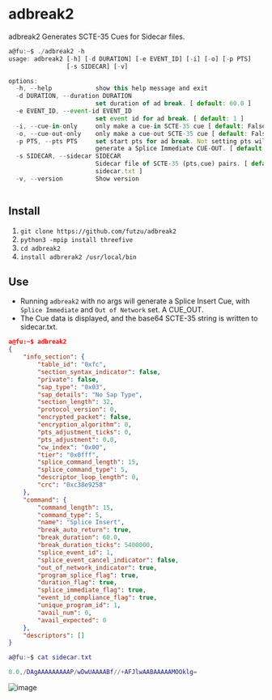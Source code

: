 # adbreak2
adbreak2 Generates SCTE-35 Cues for Sidecar files.
```js
a@fu:~$ ./adbreak2 -h
usage: adbreak2 [-h] [-d DURATION] [-e EVENT_ID] [-i] [-o] [-p PTS]
                [-s SIDECAR] [-v]

options:
  -h, --help            show this help message and exit
  -d DURATION, --duration DURATION
                        set duration of ad break. [ default: 60.0 ]
  -e EVENT_ID, --event-id EVENT_ID
                        set event id for ad break. [ default: 1 ]
  -i, --cue-in-only     only make a cue-in SCTE-35 cue [ default: False ]
  -o, --cue-out-only    only make a cue-out SCTE-35 cue [ default: False ]
  -p PTS, --pts PTS     set start pts for ad break. Not setting pts will
                        generate a Splice Immediate CUE-OUT. [ default: 0.0 ]
  -s SIDECAR, --sidecar SIDECAR
                        Sidecar file of SCTE-35 (pts,cue) pairs. [ default:
                        sidecar.txt ]
  -v, --version         Show version



```

## Install 
1. `git clone https://github.com/futzu/adbreak2`
2. `python3 -mpip install threefive`
3.  `cd adbreak2`
4.  `install adbrerak2 /usr/local/bin`

## Use

* Running `adbreak2` with no args will generate a Splice Insert Cue, with `Splice Immediate` and `Out of Network` set. A CUE_OUT.
* The Cue data is displayed, and the base64 SCTE-35 string is written to sidecar.txt.
```json
a@fu:~$ adbreak2
{
    "info_section": {
        "table_id": "0xfc",
        "section_syntax_indicator": false,
        "private": false,
        "sap_type": "0x03",
        "sap_details": "No Sap Type",
        "section_length": 32,
        "protocol_version": 0,
        "encrypted_packet": false,
        "encryption_algorithm": 0,
        "pts_adjustment_ticks": 0,
        "pts_adjustment": 0.0,
        "cw_index": "0x00",
        "tier": "0x0fff",
        "splice_command_length": 15,
        "splice_command_type": 5,
        "descriptor_loop_length": 0,
        "crc": "0xc38e9258"
    },
    "command": {
        "command_length": 15,
        "command_type": 5,
        "name": "Splice Insert",
        "break_auto_return": true,
        "break_duration": 60.0,
        "break_duration_ticks": 5400000,
        "splice_event_id": 1,
        "splice_event_cancel_indicator": false,
        "out_of_network_indicator": true,
        "program_splice_flag": true,
        "duration_flag": true,
        "splice_immediate_flag": true,
        "event_id_compliance_flag": true,
        "unique_program_id": 1,
        "avail_num": 0,
        "avail_expected": 0
    },
    "descriptors": []
}
```
```lua
a@fu:~$ cat sidecar.txt

0.0,/DAgAAAAAAAAAP/wDwUAAAABf//+AFJlwAABAAAAAMOOklg=
```





![image](https://github.com/futzu/adbreak2/assets/52701496/109a9e49-9aa0-43fa-8c97-3da12f105a33)
